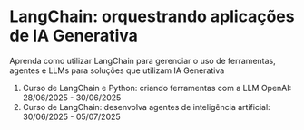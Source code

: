 # LangChain: orquestrando aplicações de IA Generativa

Aprenda como utilizar LangChain para gerenciar o uso de ferramentas, agentes e LLMs para soluções que utilizam IA Generativa

1. Curso de LangChain e Python: criando ferramentas com a LLM OpenAI: 28/06/2025 - 30/06/2025
2. Curso de LangChain: desenvolva agentes de inteligência artificial: 30/06/2025 - 05/07/2025
